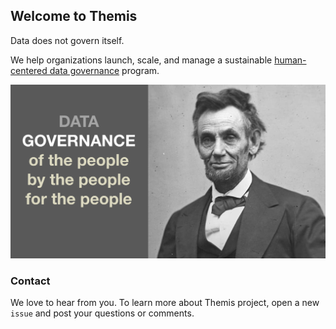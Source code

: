 ## Welcome to Themis

Data does not govern itself.

We help organizations launch, scale, and manage a sustainable [human-centered data governance](https://tinyurl.com/HumanCenteredDataGov) program.

![Governance by the people](/HumanCentered-DG.png)

### Contact

We love to hear from you.  To learn more about Themis project, open a new `issue` and post your questions or comments.

